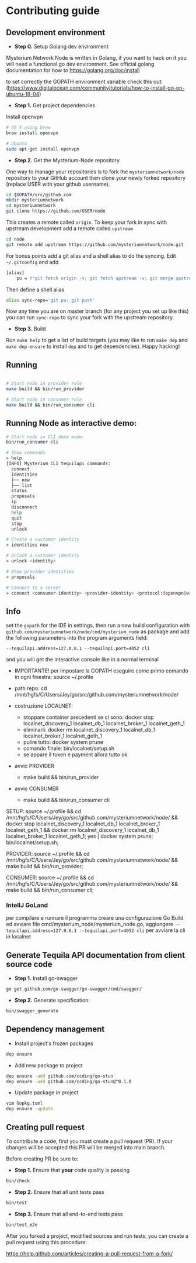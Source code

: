 # Contributing guide

## Development environment

* **Step 0.** Setup Golang dev environment

Mysterium Network Node is written in Golang, if you want to hack on it you will
need a functional go dev environment.  See official golang documentation for how
to https://golang.org/doc/install

to set correctly the GOPATH environment variable check this out: (https://www.digitalocean.com/community/tutorials/how-to-install-go-on-ubuntu-18-04) 

* **Step 1.** Get project dependencies

Install openvpn

```bash
# OS X using brew
brew install openvpn

# Ubuntu
sudo apt-get install openvpn

```

* **Step 2.** Get the Mysterium-Node repository

One way to manage your repositories is to fork the `mysteriumnetwork/node`
repository to your GitHub account then clone your newly forked repository
(replace USER with your github username).

```bash
cd $GOPATH/src/github.com
mkdir mysteriumnetwork
cd mysteriumnetwork
git clone https://github.com/USER/node
```

This creates a remote called `origin`.  To keep your fork in sync with upstream
development add a remote called `upstream`
```bash
cd node
git remote add upstream https://github.com/mysteriumnetwork/node.git
```

For bonus points add a git alias and a shell alias to do the syncing.  Edit
`~/.gitconfig` and add
```bash
[alias]
	pu = !"git fetch origin -v; git fetch upstream -v; git merge upstream/master"
```

Then define a shell alias
```bash
alias sync-repo='git pu; git push'
```

Now any time you are on master branch (for any project you set up like this) you
can run `sync-repo` to sync your fork with the upstream repository.

* **Step 3.** Build

Run `make help` to get a list of build targets (you may like to run `make dep`
and `make dep-ensure` to install `dep` and to get dependencies).  Happy hacking!

## Running

```bash

# Start node in provider role
make build && bin/run_provider

# Start node in consumer role
make build && bin/run_consumer cli
```

## Running Node as interactive demo:

```bash
# Start node in CLI demo mode:
bin/run_consumer cli

# Show commands
» help
[INFO] Mysterium CLI tequilapi commands:
  connect
  identities
  ├── new
  ├── list
  status
  proposals
  ip
  disconnect
  help
  quit
  stop
  unlock

# Create a customer identity
» identities new

# Unlock a customer identity
» unlock <identity>

# Show provider identities
» proposals

# Connect to a server
» connect <consumer-identity> <provider-identity> <protocol:(openvpn|wireguard)>
```

## Info

set the `gopath` for the IDE in settings, then run a new build configuration with `github.com/mysteriumnetwork/node/cmd/mysterium_node` as package and add the following parameters into the program arguments field: 
```
--tequilapi.address=127.0.0.1 --tequilapi.port=4052 cli
```
and you will get the interactive console like in a normal terminal

 - IMPORTANTE! per impostare la GOPATH eseguire come primo comando in ogni finestra: source ~/.profile
 - path repo: cd /mnt/hgfs/C/Users/Jey/go/src/github.com/mysteriumnetwork/node/

 - costruzione LOCALNET:
   - stoppare container precedenti se ci sono: docker stop localnet_discovery_1 localnet_db_1 localnet_broker_1 localnet_geth_1
   - eliminarli: docker rm localnet_discovery_1 localnet_db_1 localnet_broker_1 localnet_geth_1
   - pulire tutto: docker system prune
   - comando finale: bin/localnet/setup.sh
   - se appare il token e payment allora tutto ok

 - avvio PROVIDER
   - make build && bin/run_provider

 - avvio CONSUMER
   - make build && bin/run_consumer cli


SETUP: source ~/.profile && cd /mnt/hgfs/C/Users/Jey/go/src/github.com/mysteriumnetwork/node/ && docker stop localnet_discovery_1 localnet_db_1 localnet_broker_1 localnet_geth_1 && docker rm localnet_discovery_1 localnet_db_1 localnet_broker_1 localnet_geth_1;  yes | docker system prune; bin/localnet/setup.sh;

PROVIDER: source ~/.profile && cd /mnt/hgfs/C/Users/Jey/go/src/github.com/mysteriumnetwork/node/ && make build && bin/run_provider;

CONSUMER: source ~/.profile && cd /mnt/hgfs/C/Users/Jey/go/src/github.com/mysteriumnetwork/node/ && make build && bin/run_consumer cli;


### IntellJ GoLand
per compilare e runnare il programma creare una configurazione Go Build ed avviare file cmd/mysterium_node/mysterium_node.go, aggiungere `--tequilapi.address=127.0.0.1 --tequilapi.port=4052 cli` per avviare la cli in localnet

## Generate Tequila API documentation from client source code

* **Step 1.** Install go-swagger

```bash
go get github.com/go-swagger/go-swagger/cmd/swagger/
```

* **Step 2.** Generate specification:

```bash
bin/swagger_generate
```

## Dependency management

* Install project's frozen packages
```bash
dep ensure
```

* Add new package to project
```bash
dep ensure -add github.com/ccding/go-stun
dep ensure -add github.com/ccding/go-stun@^0.1.0
```

* Update package in project
```bash
vim Gopkg.toml
dep ensure -update
```

## Creating pull request

To contribute a code, first you must create a pull request (PR). If your changes will be accepted
this PR will be merged into main branch.

Before creating PR be sure to: 

* **Step 1.** Ensure that **your** code quality is passing

```bash
bin/check
```

* **Step 2.** Ensure that all unit tests pass

```bash
bin/test
```

* **Step 3.** Ensure that all end-to-end tests pass

```bash
bin/test_e2e
```

After you forked a project, modified sources and run tests, you can create a pull request using this procedure:
 
 https://help.github.com/articles/creating-a-pull-request-from-a-fork/
